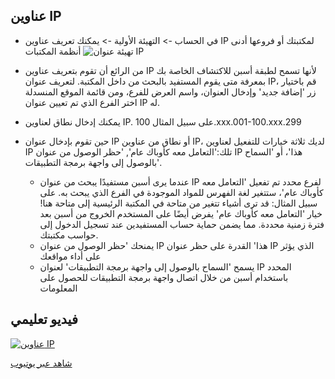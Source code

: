 ## عناوين IP

- في الحساب -> التهيئة الأولية -> يمكنك تعريف عناوين IP لمكتبتك أو فروعها أدنى أنظمة المكتبات
![تهيئة عنوان IP](/manual/images/IP-Addresses.png)

- من الرائع  أن تقوم بتعريف عناوين IP لأنها تسمح لطبقة أسبن للاكتشاف الخاصة بك بمعرفة متى يقوم المستفيد بالبحث من داخل المكتبة. لتعريف عنوان IP، قم باختيار زر 'إضافة جديد' وإدخال العنوان، واسم العرض للفرع، ومن قائمة الموقع المنسدلة اختر الفرع الذي تم تعيين عنوان IP له. 
- يمكنك إدخال نطاق لعناوين IP. على سبيل المثال 100.xxx.001-100.xxx.299

- حين تقوم بإدخال عنوان IP أو نطاق من عناوين IP، لديك ثلاثة خيارات للتفعيل لعناوين IP تلك:'التعامل معه كأوباك عام',
'حظر الوصول من عنوان IP هذا'، أو 'السماح بالوصول إلى واجهة برمجة التطبيقات'. 
  - عندما يرى أسبن  مستفيدًا يبحث من عنوان IP لفرع محدد تم تفعيل 'التعامل معه كأوباك عام'، ستتغير لغة الفهرس للمواد الموجودة في الفرع الذي يبحث به. على سبيل المثال: قد ترى أشياء تتغير من متاحة في المكتبة الرئيسية إلى متاحة هنا! خيار 'التعامل معه كأوباك عام' يفرض أيضًا على المستخدم الخروج من أسبن بعد فترة زمنية محددة. مما يضمن حماية حساب المستفيدين عند تسجيل الدخول إلى حواسب مكتبتك.
  - يمنحك 'حظر الوصول من عنوان IP هذا' القدرة على حظر عنوان IP الذي يؤثر على أداء مواقعك
  - يسمح 'السماح بالوصول إلى واجهة برمجة التطبيقات' لعنوان IP المحدد باستخدام أسبن من خلال اتصال واجهة برمجة التطبيقات للحصول على المعلومات

## فيديو تعليمي

[![عناوين IP](/manual/images/IP-Addresses.jpg)](https://youtu.be/BHVNk5EPBOc)

[شاهد عبر يوتيوب](https://youtu.be/BHVNk5EPBOc)
